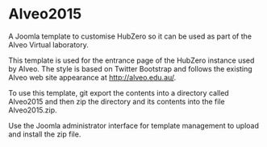 # Alveo2015
A Joomla template to customise HubZero so it can be used as part of the Alveo Virtual laboratory.

This template is used for the entrance page of the HubZero instance used by Alveo.
The style is based on Twitter Bootstrap and follows the existing Alveo web site
appearance at http://alveo.edu.au/.

To use this template, git export the contents into a directory called Alveo2015 
and then zip the directory and its contents into the file Alveo2015.zip.

Use the Joomla administrator interface for template management to upload and install the zip file. 
